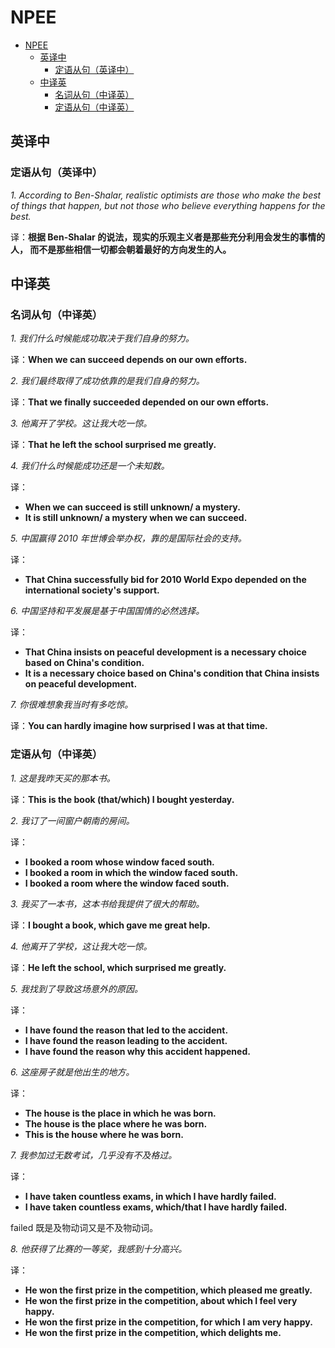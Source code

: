 # NPEE

- [NPEE](#npee)
  - [英译中](#英译中)
    - [定语从句（英译中）](#定语从句英译中)
  - [中译英](#中译英)
    - [名词从句（中译英）](#名词从句中译英)
    - [定语从句（中译英）](#定语从句中译英)

## 英译中

### 定语从句（英译中）

*1. According to Ben-Shalar, realistic optimists are those who make the best of
things that happen, but not those who believe everything happens for the best.*

译：**根据 Ben-Shalar 的说法，现实的乐观主义者是那些充分利用会发生的事情的人，
而不是那些相信一切都会朝着最好的方向发生的人。**

## 中译英

### 名词从句（中译英）

*1. 我们什么时候能成功取决于我们自身的努力。*

译：**When we can succeed depends on our own efforts.**

*2. 我们最终取得了成功依靠的是我们自身的努力。*

译：**That we finally succeeded depended on our own efforts.**

*3. 他离开了学校。这让我大吃一惊。*

译：**That he left the school surprised me greatly.**

*4. 我们什么时候能成功还是一个未知数。*

译：

- **When we can succeed is still unknown/ a mystery.**
- **It is still unknown/ a mystery when we can succeed.**

*5. 中国赢得 2010 年世博会举办权，靠的是国际社会的支持。*

译：

- **That China successfully bid for 2010 World Expo depended on the
  international society's support.**

*6. 中国坚持和平发展是基于中国国情的必然选择。*

译：

- **That China insists on peaceful development is a necessary choice based on
  China's condition.**
- **It is a necessary choice based on China's condition that China insists on
  peaceful development.**

*7. 你很难想象我当时有多吃惊。*

译：**You can hardly imagine how surprised I was at that time.**

### 定语从句（中译英）

*1. 这是我昨天买的那本书。*

译：**This is the book (that/which) I bought yesterday.**

*2. 我订了一间窗户朝南的房间。*

译：

- **I booked a room whose window faced south.**
- **I booked a room in which the window faced south.**
- **I booked a room where the window faced south.**

*3. 我买了一本书，这本书给我提供了很大的帮助。*

译：**I bought a book, which gave me great help.**

*4. 他离开了学校，这让我大吃一惊。*

译：**He left the school, which surprised me greatly.**

*5. 我找到了导致这场意外的原因。*

译：

- **I have found the reason that led to the accident.**
- **I have found the reason leading to the accident.**
- **I have found the reason why this accident happened.**

*6. 这座房子就是他出生的地方。*

译：

- **The house is the place in which he was born.**
- **The house is the place where he was born.**
- **This is the house where he was born.**

*7. 我参加过无数考试，几乎没有不及格过。*

译：

- **I have taken countless exams, in which I have hardly failed.**
- **I have taken countless exams, which/that I have hardly failed.**

failed 既是及物动词又是不及物动词。

*8. 他获得了比赛的一等奖，我感到十分高兴。*

译：

- **He won the first prize in the competition, which pleased me greatly.**
- **He won the first prize in the competition, about which I feel very happy.**
- **He won the first prize in the competition, for which I am very happy.**
- **He won the first prize in the competition, which delights me.**
